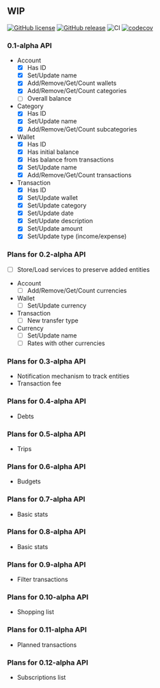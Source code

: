 ## WIP

[![GitHub license](https://img.shields.io/github/license/Helkaris/FinnCore.svg)](https://github.com/Helkaris/FinnCore/blob/master/LICENSE)
 [![GitHub release](https://img.shields.io/github/release/Helkaris/FinnCore.svg)](https://GitHub.com/Helkaris/FinnCore/releases/) ![CI](https://github.com/Helkaris/FinnCore/workflows/CI/badge.svg?branch=master) [![codecov](https://codecov.io/gh/Helkaris/FinnCore/branch/master/graph/badge.svg)](https://codecov.io/gh/Helkaris/FinnCore)

### 0.1-alpha API
- Account
  - [x] Has ID
  - [x] Set/Update name
  - [x] Add/Remove/Get/Count wallets
  - [x] Add/Remove/Get/Count categories
  - [ ] Overall balance
- Category
  - [x] Has ID
  - [x] Set/Update name
  - [x] Add/Remove/Get/Count subcategories
- Wallet
  - [x] Has ID
  - [x] Has initial balance
  - [x] Has balance from transactions
  - [x] Set/Update name
  - [x] Add/Remove/Get/Count transactions
- Transaction
  - [x] Has ID
  - [x] Set/Update wallet
  - [x] Set/Update category
  - [x] Set/Update date
  - [x] Set/Update description
  - [x] Set/Update amount
  - [x] Set/Update type (income/expense)

### Plans for 0.2-alpha API
- [ ] Store/Load services to preserve added entities
- Account
  - [ ] Add/Remove/Get/Count currencies
- Wallet
  - [ ] Set/Update currency
- Transaction
  - [ ] New transfer type
- Currency
  - [ ] Set/Update name
  - [ ] Rates with other currencies

### Plans for 0.3-alpha API
- Notification mechanism to track entities
- Transaction fee

### Plans for 0.4-alpha API
- Debts

### Plans for 0.5-alpha API
- Trips

### Plans for 0.6-alpha API
- Budgets

### Plans for 0.7-alpha API
- Basic stats

### Plans for 0.8-alpha API
- Basic stats

### Plans for 0.9-alpha API
- Filter transactions

### Plans for 0.10-alpha API
- Shopping list

### Plans for 0.11-alpha API
- Planned transactions

### Plans for 0.12-alpha API
- Subscriptions list
